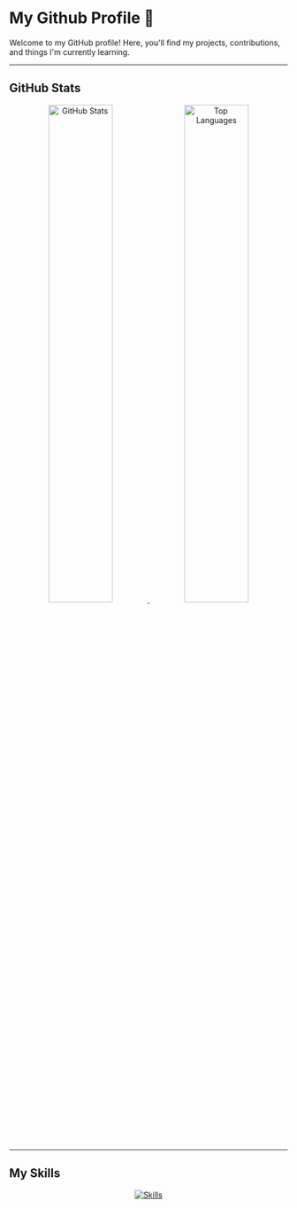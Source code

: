# My Github Profile 👋
Welcome to my GitHub profile! Here, you'll find my projects, contributions, and things I'm currently learning.

---

## GitHub Stats
<p align="center">
  <a href="https://github.com/anuraghazra/github-readme-stats">
    <img src="https://github-readme-stats.vercel.app/api?username=s0o-n0o&count_private=true&show_icons=true&theme=github_dark" alt="GitHub Stats" width="48%"/>
  </a>
  <a href="https://github.com/anuraghazra/github-readme-stats">
    <img src="https://github-readme-stats.vercel.app/api/top-langs/?username=s0o-n0o&layout=compact&theme=github_dark" alt="Top Languages" width="48%"/>
  </a>
</p>

---

## My Skills
<p align="center">
  <a href="https://skillicons.dev">
    <img src="https://skillicons.dev/icons?i=html,css,js,scala,django,python,nginx,postman,github,git,docker,aws&perline=15" alt="Skills"/>
  </a>
</p>
